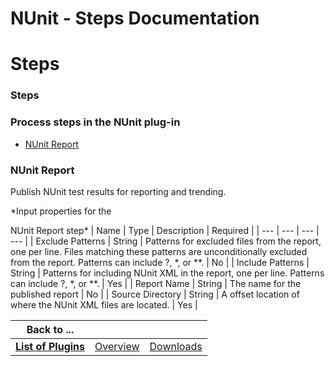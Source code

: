 
NUnit - Steps Documentation
===========================

# Steps




### Steps




 



### Process steps in the NUnit plug-in


* [NUnit Report](#nunit_report)




### NUnit Report



Publish NUnit test results for reporting and trending.




*Input properties for the  

NUnit Report step*  | Name | 
Type | Description | Required |
| --- | --- | --- | --- |
| Exclude Patterns | String | Patterns for excluded files from
 the report, one per line. Files matching these
patterns are unconditionally excluded from the report. Patterns can 
include ?, *,
or **. | No |
| Include Patterns | String | Patterns for including NUnit XML in the report, one per line. 
Patterns can include
?, *, or **. | Yes |
| Report Name | String | The name for the published report | No |
| Source 
Directory | String | A offset location of where the NUnit XML files are located. | Yes |





|Back to ...|||
| :---: | :---: | :---: |
|[**List of Plugins**](../../index.md)|[Overview](./overview.md)|[Downloads](./downloads.md)|

